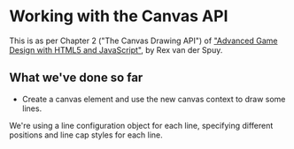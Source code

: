 # Working with the Canvas API

This is as per Chapter 2 ("The Canvas Drawing API") of ["Advanced Game Design with HTML5 and JavaScript"](https://www.amazon.co.uk/Advanced-Game-Design-HTML5-JavaScript/dp/1430258004), by Rex van der Spuy.

## What we've done so far
* Create a canvas element and use the new canvas context to draw some lines.

We're using a line configuration object for each line, specifying different positions and line cap styles for each line.